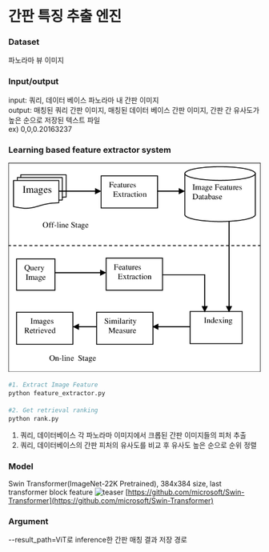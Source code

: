 # 간판 특징 추출 엔진

### Dataset

파노라마 뷰 이미지 

### Input/output
input: 쿼리, 데이터 베이스 파노라마 내 간판 이미지  
output: 매칭된 쿼리 간판 이미지, 매칭된 데이터 베이스 간판 이미지, 간판 간 유사도가 높은 순으로 저장된 텍스트 파일  
ex) 0,0,0.20163237

### Learning based feature extractor s**ystem**

![Image_Retrieval_System](./imgs/image_retrieval_system.png)

```bash
#1. Extract Image Feature
python feature_extractor.py

#2. Get retrieval ranking
python rank.py
```

1. 쿼리, 데이터베이스 각 파노라마 이미지에서 크롭된 간판 이미지들의 피처 추출
2. 쿼리, 데이터베이스의 간판 피처의 유사도를 비교 후 유사도 높은 순으로 순위 정렬

### Model

Swin Transformer(ImageNet-22K Pretrained), 384x384 size, last transformer block feature 
![teaser](https://user-images.githubusercontent.com/57248121/213603171-64fa76dc-7ea0-4e73-8eca-ec90e3cbf1dd.png)
[https://github.com/microsoft/Swin-Transformer](https://github.com/microsoft/Swin-Transformer)

### Argument

--result_path=ViT로 inference한 간판 매칭 결과 저장 경로
